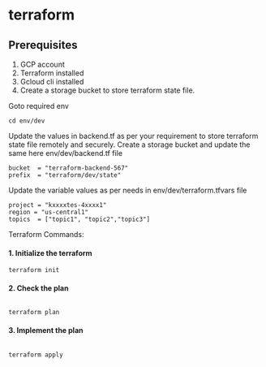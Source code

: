 # terraform

## Prerequisites
1. GCP account
2. Terraform installed
3. Gcloud cli installed
4. Create a storage bucket to store terraform state file.

Goto required env

```
cd env/dev
```

Update the values in backend.tf as per your requirement to store terraform state file remotely and securely.
Create a storage bucket and update the same here env/dev/backend.tf file

```
bucket  = "terraform-backend-567"
prefix  = "terraform/dev/state"

```

Update the variable values as per needs in env/dev/terraform.tfvars file

```
project = "kxxxxtes-4xxxx1"
region = "us-central1"
topics  = ["topic1", "topic2","topic3"]

```

Terraform Commands:

#### 1. Initialize the terraform
```
terraform init

```

#### 2. Check the plan
```

terraform plan

```

#### 3. Implement the plan
```

terraform apply 

```

